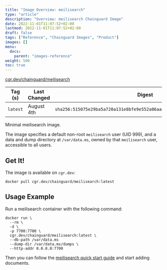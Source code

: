 ```yaml
---
title: "Image Overview: meilisearch"
type: "article"
description: "Overview: meilisearch Chainguard Image"
date: 2022-11-01T11:07:52+02:00
lastmod: 2022-11-01T11:07:52+02:00
draft: false
tags: ["Reference", "Chainguard Images", "Product"]
images: []
menu:
  docs:
    parent: "images-reference"
weight: 500
toc: true
---
```


[cgr.dev/chainguard/meilisearch](https://github.com/chainguard-images/images/tree/main/images/meilisearch)

| Tag (s)   | Last Changed | Digest                                                                    |
|-----------|--------------|---------------------------------------------------------------------------|
|  `latest` | August 4th   | `sha256:515075e29ba5a720a131e8bfe9e552a06aad06be649998844039fdf7adc71cee` |



Minimal meilisearch image.

The image specifies a default non-root `meilisearch` user (UID 999), and a data and dump directory at `/var/data.ms`, owned by that `meilisearch` user, accessible to all users.

## Get It!

The image is available on `cgr.dev`:

```
docker pull cgr.dev/chainguard/meilisearch:latest
```

## Usage Example

Run a meilisearch container with the following command:

```
docker run \
  --rm \
  -d \
  -p 7700:7700 \
  cgr.dev/chainguard/meilisearch:latest \
  --db-path /var/data.ms
  --dump-dir /var/data.ms/dumps \
  --http-addr 0.0.0.0:7700
```

Then you can follow the [meilisearch quick start guide](https://www.meilisearch.com/docs/learn/getting_started/quick_start#add-documents) and start adding documents.

